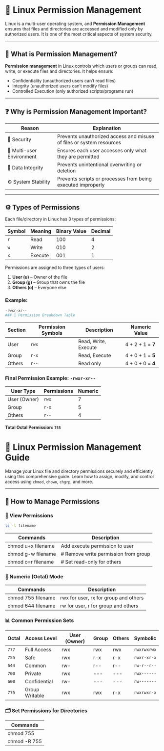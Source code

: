 # 🔐 Linux Permission Management

Linux is a multi-user operating system, and **Permission Management** ensures that files and directories are accessed and modified only by authorized users. It is one of the most critical aspects of system security.

---

## 📌 What is Permission Management?

**Permission management** in Linux controls which users or groups can read, write, or execute files and directories. It helps ensure:

- Confidentiality (unauthorized users can’t read files)
- Integrity (unauthorized users can’t modify files)
- Controlled Execution (only authorized scripts/programs run)

---

## ❓ Why is Permission Management Important?

| Reason | Explanation |
|--------|-------------|
| 🔐 Security | Prevents unauthorized access and misuse of files or system resources |
| 👥 Multi-user Environment | Ensures each user accesses only what they are permitted |
| 📁 Data Integrity | Prevents unintentional overwriting or deletion |
| ⚙️ System Stability | Prevents scripts or processes from being executed improperly |

---

## ⚙️ Types of Permissions

Each file/directory in Linux has 3 types of permissions:

| Symbol | Meaning | Binary Value | Decimal |
|--------|---------|--------------|---------|
| `r`    | Read    | 100          | 4       |
| `w`    | Write   | 010          | 2       |
| `x`    | Execute | 001          | 1       |

Permissions are assigned to three types of users:

1. **User (u)** – Owner of the file
2. **Group (g)** – Group that owns the file
3. **Others (o)** – Everyone else

### Example:
```bash
-rwxr-xr--
### 🔢 Permission Breakdown Table
```
| **Section** | **Permission Symbols** | **Description**                      | **Numeric Value** |
|-------------|------------------------|--------------------------------------|-------------------|
| User        | `rwx`                  | Read, Write, Execute                 | 4 + 2 + 1 = **7** |
| Group       | `r-x`                  | Read, Execute                        | 4 + 0 + 1 = **5** |
| Others      | `r--`                  | Read only                            | 4 + 0 + 0 = **4** |

### Final Permission Example: `-rwxr-xr--`

| **User Type** | **Permissions** | **Numeric** |
|---------------|------------------|-------------|
| User (Owner)  | `rwx`            | 7           |
| Group         | `r-x`            | 5           |
| Others        | `r--`            | 4           |

**Total Octal Permission: `755`**
# 🔐 Linux Permission Management Guide

Manage your Linux file and directory permissions securely and efficiently using this comprehensive guide. Learn how to assign, modify, and control access using `chmod`, `chown`, `chgrp`, and more.

---

## 🔧 How to Manage Permissions

###  📄 View Permissions

```bash
ls -l filename
```
| **Commands**| **Description**  |
| --- | --- |
| chmod u+x filename  | Add execute permission to user|
|chmod g-w filename    |   # Remove write permission from group|
| chmod o=r filename   |    # Set read-only for others |

### 🔢 Numeric (Octal) Mode
| **Commands**| **Description**  |
| --- | --- |
|chmod 755 filename  |     rwx for user, rx for group and others|
|chmod 644 filename     |  rw for user, r for group and others|


### 📊 Common Permission Sets

| Octal | Access Level | User (Owner) | Group | Others | Symbolic |
|-------|---------------|--------------|-------|--------|----------|
| `777` | Full Access   | rwx          | rwx   | rwx    | `rwxrwxrwx` |
| `755` | Safe          | rwx          | r-x   | r-x    | `rwxr-xr-x` |
| `644` | Common        | rw-          | r--   | r--    | `rw-r--r--` |
| `700` | Private       | rwx          | ---   | ---    | `rwx------` |
| `600` | Confidential  | rw-          | ---   | ---    | `rw-------` |
| `775` | Group Writable| rwx          | rwx   | r-x    | `rwxrwxr-x` |

### 🗂️ Set Permissions for Directories
| **Commands**|
| --- | 
|chmod 755 <foldernam>|
|chmod -R 755 <foldername> |
